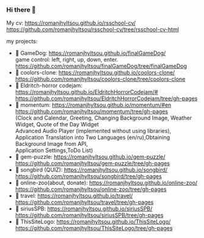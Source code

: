 ### Hi there 👋
My cv:
https://romanjhyltsou.github.io/rsschool-cv/  
https://github.com/romanjhyltsou/rsschool-cv/tree/rsschool-cv-html  

my projects:  
- 📖 GameDog: https://romanjhyltsou.github.io/finalGameDog/  
game control: left, right, up, down, enter.  
https://github.com/romanjhyltsou/finalGameDog/tree/finalGameDog
- 📖 coolors-clone: https://romanjhyltsou.github.io/coolors-clone/  
https://github.com/romanjhyltsou/coolors-clone/tree/coolors-clone
- 📖 Eldritch-horror codejam: https://romanjhyltsou.github.io/EldritchHorrorCodejam/#  
https://github.com/romanjhyltsou/EldritchHorrorCodejam/tree/gh-pages  
- 📖 momentum: https://romanjhyltsou.github.io/momentum/#en  
https://github.com/romanjhyltsou/momentum/tree/gh-pages  
(Clock and Calendar, Greeting, Changing Background Image, Weather Widget, Quote of the Day Widget  
Advanced Audio Player (implemented without using libraries), Application Translation into Two Languages (en/ru),Obtaining Background Image from API,  
Application Settings,ToDo List)  
- 📖 gem-puzzle: https://romanjhyltsou.github.io/gem-puzzle/  
https://github.com/romanjhyltsou/gem-puzzle/tree/gh-pages  
- 📖 songbird (QUIZ): https://romanjhyltsou.github.io/songbird/  
https://github.com/romanjhyltsou/songbird/tree/gh-pages  
- 📖 online-zoo(about, donate): https://romanjhyltsou.github.io/online-zoo/  
https://github.com/romanjhyltsou/online-zoo/tree/gh-pages  
- 📖 travel: https://romanjhyltsou.github.io/travel/  
https://github.com/romanjhyltsou/travel/tree/gh-pages  
- 📖 siriusSPB: https://romanjhyltsou.github.io/siriusSPB/  
https://github.com/romanjhyltsou/siriusSPB/tree/gh-pages  
- 📖 ThisSiteLogo: https://romanjhyltsou.github.io/ThisSiteLogo/   
https://github.com/romanjhyltsou/ThisSiteLogo/tree/gh-pages
<!--
**romanjhyltsou/romanjhyltsou** is a ✨ _special_ ✨ repository because its `README.md` (this file) appears on your GitHub profile.

Here are some ideas to get you started:

- 🔭 I’m currently working on ...
- 🌱 I’m currently learning ...
- 👯 I’m looking to collaborate on ...
- 🤔 I’m looking for help with ...
- 💬 Ask me about ...
- 📫 How to reach me: ...
- 😄 Pronouns: ...
- ⚡ Fun fact: ...
-->
